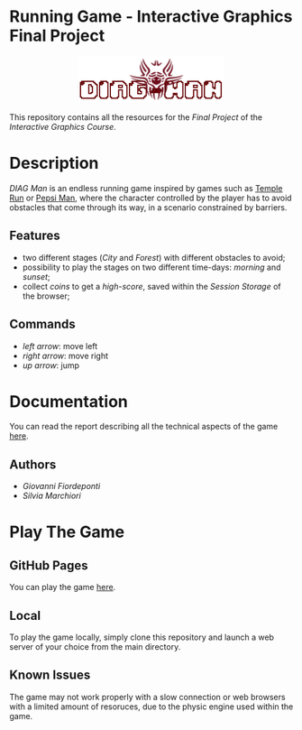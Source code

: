 # Running Game - Interactive Graphics Final Project
<p align="center">
  <img src="resources/logo/logodiagman.png">
</p>

This repository contains all the resources for the *Final Project* of the *Interactive Graphics Course*.

# Description
*DIAG Man* is an endless running game inspired by games such as [Temple Run](https://en.wikipedia.org/wiki/Temple_Run) or [Pepsi Man](https://en.wikipedia.org/wiki/Pepsiman_(video_game)), where the character controlled by the player has to avoid obstacles that come through its way, in a scenario constrained by barriers.

## Features
- two different stages (*City* and *Forest*) with different obstacles to avoid;
- possibility to play the stages on two different time-days: *morning* and *sunset*;
- collect *coins* to get a *high-score*, saved within the *Session Storage* of the browser;
## Commands
* *left arrow*: move left
* *right arrow*: move right
* *up arrow*: jump

# Documentation
You can read the report describing all the technical aspects of the game [here](https://github.com/SapienzaInteractiveGraphicsCourse/final-project-runninggame/raw/master/report.pdf).
## Authors 
* *Giovanni Fiordeponti*
* *Silvia Marchiori*

# Play The Game

## GitHub Pages
You can play the game [here](https://sapienzainteractivegraphicscourse.github.io/final-project-runninggame/). 
## Local
To play the game locally, simply clone this repository and launch a web server of your choice from the main directory. 

## Known Issues
The game may not work properly with a slow connection or web browsers with a limited amount of resoruces, due to the physic engine used within the game. 

